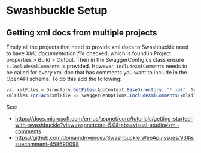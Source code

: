# Swashbuckle Setup

## Getting xml docs from multiple projects

Firstly all the projects that need to provide xml docs to Swashbuckle need to have *XML documentation file* checked, which is found in Project properties > Build > Output.
Then in the SwaggerConfig.cs class ensure `c.IncludeXmlComments` is provided.
However, `IncludeXmlComments` needs to be called for every xml doc that has comments you want to include in the OpenAPI schema.
To do this add the following:
```C#
val xmlFiles = Directory.GetFiles(AppContext.BaseDirectory, "*.xml", SearchOption.TopDirectoryOnly).ToList();
xmlFiles.ForEach(xmlFile => swaggerGenOptions.IncludeXmlComments(xmlFile));
```

See:
 - https://docs.microsoft.com/en-us/aspnet/core/tutorials/getting-started-with-swashbuckle?view=aspnetcore-5.0&tabs=visual-studio#xml-comments
 - https://github.com/domaindrivendev/Swashbuckle.WebApi/issues/93#issuecomment-458690098
